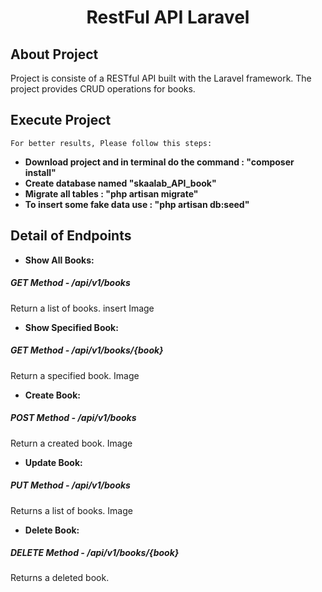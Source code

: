 <h1 align="center" style="">RestFul API Laravel</h1>

## About Project

Project is consiste  of a RESTful API built with the Laravel framework. The project provides CRUD operations for books.

## Execute Project
    For better results, Please follow this steps:
- **Download project and in terminal do the command : "composer install"**
- **Create database named "skaalab_API_book"**
- **Migrate all tables : "php artisan migrate"**
- **To insert some fake data use : "php artisan db:seed"**


## Detail of Endpoints 

- **Show All Books:** 
##### GET Method - /api/v1/books
Return a list of books.
insert Image
- **Show Specified Book:**
##### GET Method - /api/v1/books/{book}
Return a specified book.
Image
- **Create Book:**
##### POST Method - /api/v1/books
Return a created book.
Image
- **Update Book:**
##### PUT Method - /api/v1/books
Returns a list of books.
Image
- **Delete Book:**
##### DELETE Method - /api/v1/books/{book}
Returns a deleted book.
